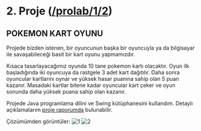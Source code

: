 # 2. Proje ([/prolab/1/2](https://github.com/yunusemregul/kou/blob/master/prolab/1/2/))

## POKEMON KART OYUNU

Projede bizden istenen, bir oyuncunun başka bir oyuncuyla ya da bilgisayar ile savaşabileceği basit bir kart oyunu yapmamızdır.

Kısaca tasarlayacağımız oyunda 10 tane pokemon kartı olacaktır. Oyun ilk başladığında iki oyuncuya da rastgele 3 adet kart dağıtılır. Daha sonra oyuncular kartlarını oynar ve yüksek hasar puanına sahip olan 5 puan kazanır. Masadaki kartlar bitene kadar oyuncular kart çeker ve oyun sonunda daha yüksek puana sahip olan kazanır.

Projede Java programlama dilini ve Swing kütüphanesini kullandım. Detaylı açıklamalarım [proje raporumda](https://github.com/yunusemregul/kou/blob/master/prolab/1/2/rapor.pdf) bulunabilir.

Çözümümden görüntüler:
![1](https://github.com/yunusemregul/kou/blob/master/prolab/1/2/README_pics/1.png?raw=true)
![2](https://github.com/yunusemregul/kou/blob/master/prolab/1/2/README_pics/2.png?raw=true)

